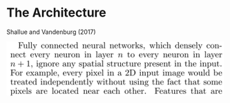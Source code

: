 # The Architecture

Shallue and Vandenburg (2017)

<div class="grid grid-cols-1 justify-center justify-items-center self-center">

  <img src="/images/ml_spatial.png" class="shadow-xl max-w-160 mt-20" />
</div>
<div class="bg-yellow-300/60 absolute min-w-137 min-h-6 top-65.5 left-64"></div>
<div class="bg-yellow-300/60 absolute min-w-95 min-h-6 top-52 left-50"></div>




<style>
  a {
    border-style: none !important;
  }

  a:hover {
    border-style: none !important;
  }

  .list li{
    margin-bottom: 1.8rem !important;
  }
</style>